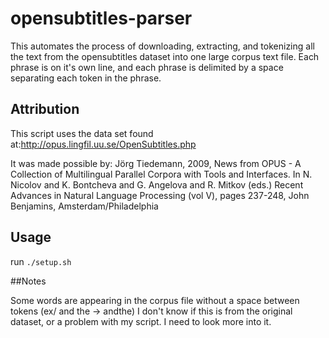 # opensubtitles-parser
This automates the process of downloading, extracting, and tokenizing all the text from the opensubtitles dataset into one large corpus text file. Each phrase is on it's own line, and each phrase is delimited by a space separating each token in the phrase.

## Attribution

This script uses the data set found at:http://opus.lingfil.uu.se/OpenSubtitles.php

It was made possible by: Jörg Tiedemann, 2009, News from OPUS - A Collection of Multilingual Parallel Corpora with Tools and Interfaces. In N. Nicolov and K. Bontcheva and G. Angelova and R. Mitkov (eds.) Recent Advances in Natural Language Processing (vol V), pages 237-248, John Benjamins, Amsterdam/Philadelphia

## Usage

run ``./setup.sh ``

##Notes

Some words are appearing in the corpus file without a space between tokens (ex/ and the -> andthe) I don't know if this is from the original dataset, or a problem with my script. I need to look more into it.
